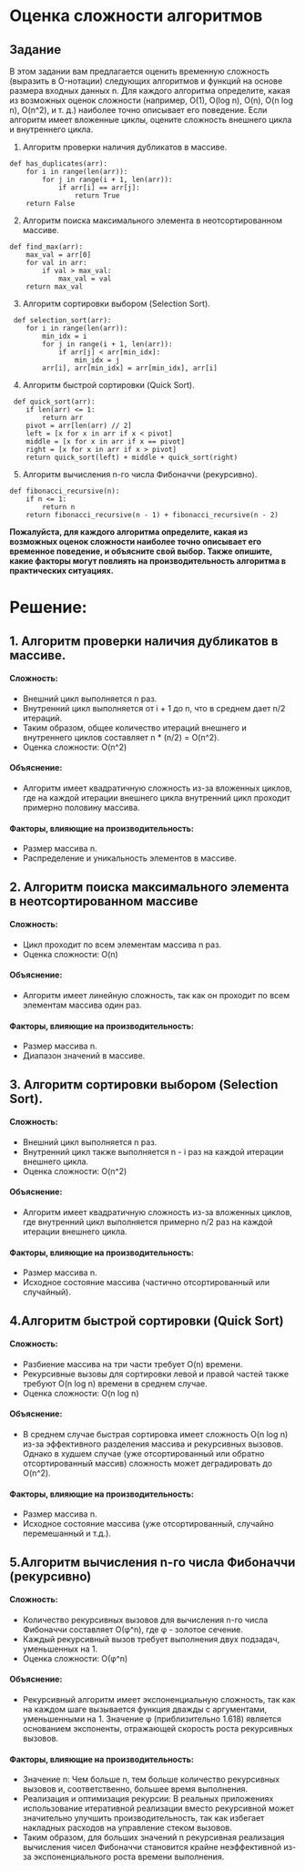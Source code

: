# Оценка сложности алгоритмов
## Задание

В этом задании вам предлагается оценить временную сложность (выразить в O-нотации) следующих алгоритмов и функций на основе размера входных данных n. Для каждого алгоритма определите, какая из возможных оценок сложности (например, O(1), O(log n), O(n), O(n log n), O(n^2), и т. д.) наиболее точно описывает его поведение. Если алгоритм имеет вложенные циклы, оцените сложность внешнего цикла и внутреннего цикла.

1. Алгоритм проверки наличия дубликатов в массиве.

```
def has_duplicates(arr):
    for i in range(len(arr)):
        for j in range(i + 1, len(arr)):
            if arr[i] == arr[j]:
                return True
    return False
```

2. Алгоритм поиска максимального элемента в неотсортированном массиве.

```
def find_max(arr):  
    max_val = arr[0]  
    for val in arr:  
        if val > max_val:  
            max_val = val  
    return max_val  
```

3. Алгоритм сортировки выбором (Selection Sort).

```
 def selection_sort(arr):  
    for i in range(len(arr)):  
        min_idx = i  
        for j in range(i + 1, len(arr)):  
            if arr[j] < arr[min_idx]:  
                min_idx = j  
        arr[i], arr[min_idx] = arr[min_idx], arr[i]
```

4. Алгоритм быстрой сортировки (Quick Sort).

```
 def quick_sort(arr):  
    if len(arr) <= 1:  
        return arr  
    pivot = arr[len(arr) // 2]  
    left = [x for x in arr if x < pivot]  
    middle = [x for x in arr if x == pivot]  
    right = [x for x in arr if x > pivot]  
    return quick_sort(left) + middle + quick_sort(right)  
```

5. Алгоритм вычисления n-го числа Фибоначчи (рекурсивно).

```
def fibonacci_recursive(n):  
    if n <= 1:  
        return n  
    return fibonacci_recursive(n - 1) + fibonacci_recursive(n - 2)  
```

**Пожалуйста, для каждого алгоритма определите, какая из возможных оценок сложности наиболее точно описывает его временное поведение, и объясните свой выбор. Также опишите, какие факторы могут повлиять на производительность алгоритма в практических ситуациях.**

# Решение:
## 1. Алгоритм проверки наличия дубликатов в массиве.
#### Сложность:

- Внешний цикл выполняется n раз.
- Внутренний цикл выполняется от i + 1 до n, что в среднем дает n/2 итераций.
- Таким образом, общее количество итераций внешнего и внутреннего циклов составляет n * (n/2) = O(n^2).
 - Оценка сложности: O(n^2)

#### Объяснение: 
- Алгоритм имеет квадратичную сложность из-за вложенных циклов, где на каждой итерации внешнего цикла внутренний цикл проходит примерно половину массива.

#### Факторы, влияющие на производительность:
- Размер массива n.
- Распределение и уникальность элементов в массиве.

## 2. Алгоритм поиска максимального элемента в неотсортированном массиве
#### Сложность:

- Цикл проходит по всем элементам массива n раз.
- Оценка сложности: O(n)

#### Объяснение: 
- Алгоритм имеет линейную сложность, так как он проходит по всем элементам массива один раз.

#### Факторы, влияющие на производительность:
- Размер массива n.
- Диапазон значений в массиве.

## 3. Алгоритм сортировки выбором (Selection Sort).
#### Сложность:
- Внешний цикл выполняется n раз.
- Внутренний цикл также выполняется n - i раз на каждой итерации внешнего цикла.
- Оценка сложности: O(n^2)

#### Объяснение: 
- Алгоритм имеет квадратичную сложность из-за вложенных циклов, где внутренний цикл выполняется примерно n/2 раз на каждой итерации внешнего цикла.

#### Факторы, влияющие на производительность:
- Размер массива n.
- Исходное состояние массива (частично отсортированный или случайный).

## 4.Алгоритм быстрой сортировки (Quick Sort)
#### Сложность:
- Разбиение массива на три части требует O(n) времени.
- Рекурсивные вызовы для сортировки левой и правой частей также требуют O(n log n) времени в среднем случае.
- Оценка сложности: O(n log n)

#### Объяснение: 
- В среднем случае быстрая сортировка имеет сложность O(n log n) из-за эффективного разделения массива и рекурсивных вызовов. Однако в худшем случае (уже отсортированный или обратно отсортированный массив) сложность может деградировать до O(n^2).

#### Факторы, влияющие на производительность:
- Размер массива n.
- Исходное состояние массива (уже отсортированный, случайно перемешанный и т.д.).

## 5.Алгоритм вычисления n-го числа Фибоначчи (рекурсивно)
#### Сложность:
- Количество рекурсивных вызовов для вычисления n-го числа Фибоначчи составляет O(φ^n), где φ - золотое сечение.
- Каждый рекурсивный вызов требует выполнения двух подзадач, уменьшенных на 1.
- Оценка сложности: O(φ^n)

#### Объяснение: 
- Рекурсивный алгоритм имеет экспоненциальную сложность, так как на каждом шаге вызывается функция дважды с аргументами, уменьшенными на 1. Значение φ (приблизительно 1.618) является основанием экспоненты, отражающей скорость роста рекурсивных вызовов.

#### Факторы, влияющие на производительность:
- Значение n: Чем больше n, тем больше количество рекурсивных вызовов и, соответственно, большее время выполнения.
- Реализация и оптимизация рекурсии: В реальных приложениях использование итеративной реализации вместо рекурсивной может значительно улучшить производительность, так как избегает накладных расходов на управление стеком вызовов.  
- Таким образом, для больших значений n рекурсивная реализация вычисления чисел Фибоначчи становится крайне неэффективной из-за экспоненциального роста времени выполнения.


